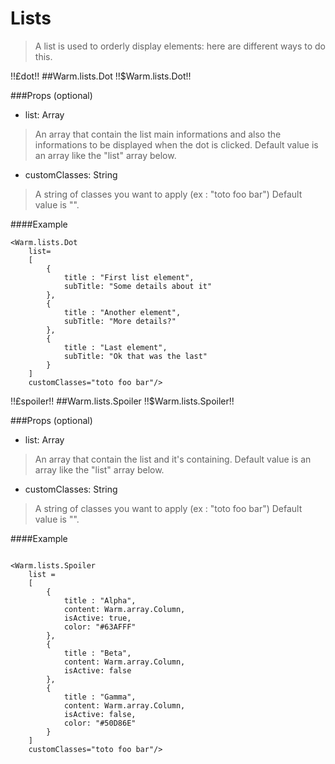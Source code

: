 # Lists
> A list is used to orderly display elements: here are different ways to do this.

!!£dot!!
##Warm.lists.Dot !!$Warm.lists.Dot!!

###Props (optional)
- list: Array

> An array that contain the list main informations and also the informations to be displayed when the dot is clicked.
> Default value is an array like the "list" array below.

- customClasses: String

> A string of classes you want to apply (ex : "toto foo bar")
> Default value is "".

####Example
```
<Warm.lists.Dot
	list=
    [
        {
            title : "First list element",
            subTitle: "Some details about it"
        },
        {
            title : "Another element",
            subTitle: "More details?"
        },
        {
            title : "Last element",
            subTitle: "Ok that was the last"
        }
    ]
	customClasses="toto foo bar"/>
```

!!£spoiler!!
##Warm.lists.Spoiler !!$Warm.lists.Spoiler!!

###Props (optional)
- list: Array

> An array that contain the list and it's containing.
> Default value is an array like the "list" array below.

- customClasses: String

> A string of classes you want to apply (ex : "toto foo bar")
> Default value is "".

####Example
```

<Warm.lists.Spoiler
	list =
	[
		{
			title : "Alpha",
			content: Warm.array.Column,
			isActive: true,
			color: "#63AFFF"
		},
		{
			title : "Beta",
			content: Warm.array.Column,
			isActive: false
		},
		{
			title : "Gamma",
			content: Warm.array.Column,
			isActive: false,
			color: "#50D86E"
		}
	]
	customClasses="toto foo bar"/>
```

